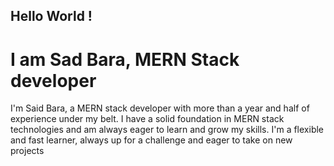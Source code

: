 ## Hello World !

# I am Sad Bara, MERN Stack developer


I'm Said Bara, a MERN stack developer with more than a year and half of experience under my belt. 
I have a solid foundation in MERN stack technologies and am always eager to learn and grow my skills. I'm a flexible and fast learner, always up for a challenge and eager to take on new projects

